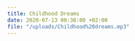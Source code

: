 ```yaml
---
title: Childhood Dreams
date: 2020-07-13 00:38:00 +02:00
file: "/uploads/Childhood%20dreams.mp3"
---
```


